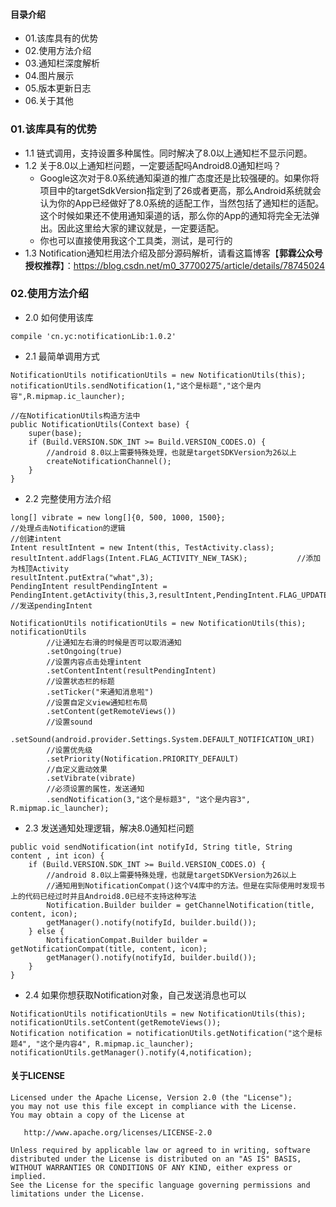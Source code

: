 #### 目录介绍
- 01.该库具有的优势
- 02.使用方法介绍
- 03.通知栏深度解析
- 04.图片展示
- 05.版本更新日志
- 06.关于其他


### 01.该库具有的优势
- 1.1 链式调用，支持设置多种属性。同时解决了8.0以上通知栏不显示问题。
- 1.2 关于8.0以上通知栏问题，一定要适配吗Android8.0通知栏吗？
    - Google这次对于8.0系统通知渠道的推广态度还是比较强硬的。如果你将项目中的targetSdkVersion指定到了26或者更高，那么Android系统就会认为你的App已经做好了8.0系统的适配工作，当然包括了通知栏的适配。这个时候如果还不使用通知渠道的话，那么你的App的通知将完全无法弹出。因此这里给大家的建议就是，一定要适配。
    - 你也可以直接使用我这个工具类，测试，是可行的
- 1.3 Notification通知栏用法介绍及部分源码解析，请看这篇博客【**郭霖公众号授权推荐**】：https://blog.csdn.net/m0_37700275/article/details/78745024



### 02.使用方法介绍
- 2.0 如何使用该库
```
compile 'cn.yc:notificationLib:1.0.2'
```
- 2.1 最简单调用方式
```
NotificationUtils notificationUtils = new NotificationUtils(this);
notificationUtils.sendNotification(1,"这个是标题","这个是内容",R.mipmap.ic_launcher);

//在NotificationUtils构造方法中
public NotificationUtils(Context base) {
    super(base);
    if (Build.VERSION.SDK_INT >= Build.VERSION_CODES.O) {
        //android 8.0以上需要特殊处理，也就是targetSDKVersion为26以上
        createNotificationChannel();
    }
}
```

- 2.2 完整使用方法介绍
```
long[] vibrate = new long[]{0, 500, 1000, 1500};
//处理点击Notification的逻辑
//创建intent
Intent resultIntent = new Intent(this, TestActivity.class);
resultIntent.addFlags(Intent.FLAG_ACTIVITY_NEW_TASK);           //添加为栈顶Activity
resultIntent.putExtra("what",3);
PendingIntent resultPendingIntent = PendingIntent.getActivity(this,3,resultIntent,PendingIntent.FLAG_UPDATE_CURRENT);
//发送pendingIntent

NotificationUtils notificationUtils = new NotificationUtils(this);
notificationUtils
        //让通知左右滑的时候是否可以取消通知
        .setOngoing(true)
        //设置内容点击处理intent
        .setContentIntent(resultPendingIntent)
        //设置状态栏的标题
        .setTicker("来通知消息啦")
        //设置自定义view通知栏布局
        .setContent(getRemoteViews())
        //设置sound
        .setSound(android.provider.Settings.System.DEFAULT_NOTIFICATION_URI)
        //设置优先级
        .setPriority(Notification.PRIORITY_DEFAULT)
        //自定义震动效果
        .setVibrate(vibrate)
        //必须设置的属性，发送通知
        .sendNotification(3,"这个是标题3", "这个是内容3", R.mipmap.ic_launcher);
```

- 2.3 发送通知处理逻辑，解决8.0通知栏问题
```
public void sendNotification(int notifyId, String title, String content , int icon) {
    if (Build.VERSION.SDK_INT >= Build.VERSION_CODES.O) {
        //android 8.0以上需要特殊处理，也就是targetSDKVersion为26以上
        //通知用到NotificationCompat()这个V4库中的方法。但是在实际使用时发现书上的代码已经过时并且Android8.0已经不支持这种写法
        Notification.Builder builder = getChannelNotification(title, content, icon);
        getManager().notify(notifyId, builder.build());
    } else {
        NotificationCompat.Builder builder = getNotificationCompat(title, content, icon);
        getManager().notify(notifyId, builder.build());
    }
}
```
- 2.4 如果你想获取Notification对象，自己发送消息也可以
```
NotificationUtils notificationUtils = new NotificationUtils(this);
notificationUtils.setContent(getRemoteViews());
Notification notification = notificationUtils.getNotification("这个是标题4", "这个是内容4", R.mipmap.ic_launcher);
notificationUtils.getManager().notify(4,notification);
```



#### 关于LICENSE
```
Licensed under the Apache License, Version 2.0 (the "License");
you may not use this file except in compliance with the License.
You may obtain a copy of the License at

   http://www.apache.org/licenses/LICENSE-2.0

Unless required by applicable law or agreed to in writing, software
distributed under the License is distributed on an "AS IS" BASIS,
WITHOUT WARRANTIES OR CONDITIONS OF ANY KIND, either express or implied.
See the License for the specific language governing permissions and
limitations under the License.
```












